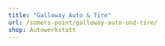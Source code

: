 ```yaml
---
title: "Galloway Auto & Tire"
url: /somers-point/galloway-auto-und-tire/
shop: Autowerkstatt
---
```

